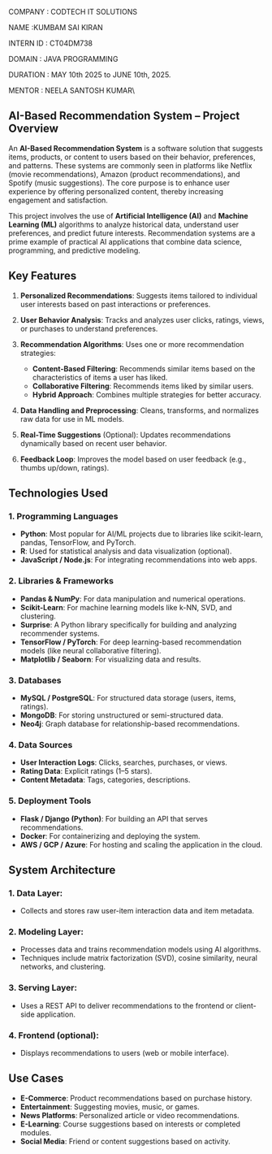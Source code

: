 COMPANY : CODTECH IT SOLUTIONS

NAME :KUMBAM SAI KIRAN

INTERN ID : CT04DM738

DOMAIN : JAVA PROGRAMMING

DURATION : MAY 10th 2025 to JUNE 10th, 2025.

MENTOR : NEELA SANTOSH KUMAR\


## **AI-Based Recommendation System – Project Overview**

An **AI-Based Recommendation System** is a software solution that suggests items, products, or content to users based on their behavior, preferences, and patterns. These systems are commonly seen in platforms like Netflix (movie recommendations), Amazon (product recommendations), and Spotify (music suggestions). The core purpose is to enhance user experience by offering personalized content, thereby increasing engagement and satisfaction.

This project involves the use of **Artificial Intelligence (AI)** and **Machine Learning (ML)** algorithms to analyze historical data, understand user preferences, and predict future interests. Recommendation systems are a prime example of practical AI applications that combine data science, programming, and predictive modeling.


## **Key Features**

1. **Personalized Recommendations**:
   Suggests items tailored to individual user interests based on past interactions or preferences.

2. **User Behavior Analysis**:
   Tracks and analyzes user clicks, ratings, views, or purchases to understand preferences.

3. **Recommendation Algorithms**:
   Uses one or more recommendation strategies:

   * **Content-Based Filtering**: Recommends similar items based on the characteristics of items a user has liked.
   * **Collaborative Filtering**: Recommends items liked by similar users.
   * **Hybrid Approach**: Combines multiple strategies for better accuracy.

4. **Data Handling and Preprocessing**:
   Cleans, transforms, and normalizes raw data for use in ML models.

5. **Real-Time Suggestions** (Optional):
   Updates recommendations dynamically based on recent user behavior.

6. **Feedback Loop**:
   Improves the model based on user feedback (e.g., thumbs up/down, ratings).


## **Technologies Used**

### 1. **Programming Languages**

* **Python**: Most popular for AI/ML projects due to libraries like scikit-learn, pandas, TensorFlow, and PyTorch.
* **R**: Used for statistical analysis and data visualization (optional).
* **JavaScript / Node.js**: For integrating recommendations into web apps.

### 2. **Libraries & Frameworks**

* **Pandas & NumPy**: For data manipulation and numerical operations.
* **Scikit-Learn**: For machine learning models like k-NN, SVD, and clustering.
* **Surprise**: A Python library specifically for building and analyzing recommender systems.
* **TensorFlow / PyTorch**: For deep learning-based recommendation models (like neural collaborative filtering).
* **Matplotlib / Seaborn**: For visualizing data and results.

### 3. **Databases**

* **MySQL / PostgreSQL**: For structured data storage (users, items, ratings).
* **MongoDB**: For storing unstructured or semi-structured data.
* **Neo4j**: Graph database for relationship-based recommendations.

### 4. **Data Sources**

* **User Interaction Logs**: Clicks, searches, purchases, or views.
* **Rating Data**: Explicit ratings (1–5 stars).
* **Content Metadata**: Tags, categories, descriptions.

### 5. **Deployment Tools**

* **Flask / Django (Python)**: For building an API that serves recommendations.
* **Docker**: For containerizing and deploying the system.
* **AWS / GCP / Azure**: For hosting and scaling the application in the cloud.


## **System Architecture**

### 1. **Data Layer**:

* Collects and stores raw user-item interaction data and item metadata.

### 2. **Modeling Layer**:

* Processes data and trains recommendation models using AI algorithms.
* Techniques include matrix factorization (SVD), cosine similarity, neural networks, and clustering.

### 3. **Serving Layer**:

* Uses a REST API to deliver recommendations to the frontend or client-side application.

### 4. **Frontend (optional)**:

* Displays recommendations to users (web or mobile interface).


## **Use Cases**

* **E-Commerce**: Product recommendations based on purchase history.
* **Entertainment**: Suggesting movies, music, or games.
* **News Platforms**: Personalized article or video recommendations.
* **E-Learning**: Course suggestions based on interests or completed modules.
* **Social Media**: Friend or content suggestions based on activity.
